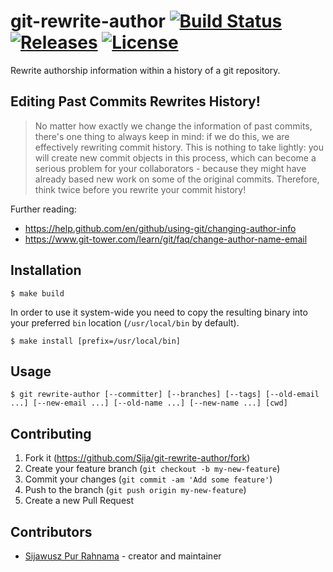 # git-rewrite-author [![Build Status](https://travis-ci.com/Sija/git-rewrite-author.svg?branch=master)](https://travis-ci.com/Sija/git-rewrite-author) [![Releases](https://img.shields.io/github/release/Sija/git-rewrite-author.svg)](https://github.com/Sija/git-rewrite-author/releases) [![License](https://img.shields.io/github/license/Sija/git-rewrite-author.svg)](https://github.com/Sija/git-rewrite-author/blob/master/LICENSE)

Rewrite authorship information within a history of a git repository.

## Editing Past Commits Rewrites History!

> No matter how exactly we change the information of past commits, there's one thing to always keep in mind: if we do this, we are effectively rewriting commit history.
> This is nothing to take lightly: you will create new commit objects in this process, which can become a serious problem for your collaborators - because they might have already based new work on some of the original commits.
> Therefore, think twice before you rewrite your commit history!

Further reading:

- https://help.github.com/en/github/using-git/changing-author-info
- https://www.git-tower.com/learn/git/faq/change-author-name-email

## Installation

```console
$ make build
```

In order to use it system-wide you need to copy the resulting binary into
your preferred `bin` location (`/usr/local/bin` by default).

```console
$ make install [prefix=/usr/local/bin]
```

## Usage

```console
$ git rewrite-author [--committer] [--branches] [--tags] [--old-email ...] [--new-email ...] [--old-name ...] [--new-name ...] [cwd]
```

## Contributing

1. Fork it (<https://github.com/Sija/git-rewrite-author/fork>)
2. Create your feature branch (`git checkout -b my-new-feature`)
3. Commit your changes (`git commit -am 'Add some feature'`)
4. Push to the branch (`git push origin my-new-feature`)
5. Create a new Pull Request

## Contributors

- [Sijawusz Pur Rahnama](https://github.com/Sija) - creator and maintainer
